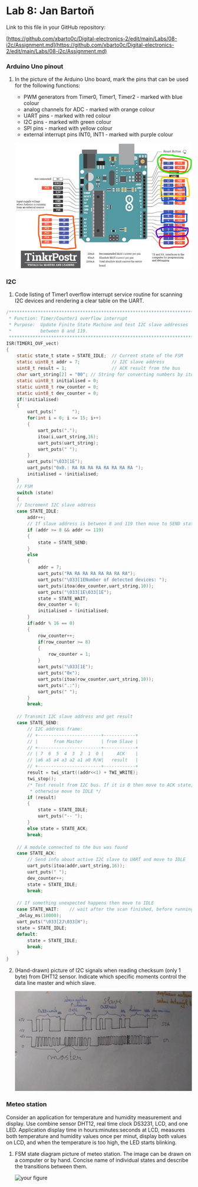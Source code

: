 # Lab 8: Jan Bartoň

Link to this file in your GitHub repository:

[https://github.com/xbarto0c/Digital-electronics-2/edit/main/Labs/08-i2c/Assignment.md](https://github.com/xbarto0c/Digital-electronics-2/edit/main/Labs/08-i2c/Assignment.md)

### Arduino Uno pinout

1. In the picture of the Arduino Uno board, mark the pins that can be used for the following functions:
   * PWM generators from Timer0, Timer1, Timer2 - marked with blue colour
   * analog channels for ADC - marked with orange colour
   * UART pins - marked with red colour
   * I2C pins - marked with green colour
   * SPI pins - marked with yellow colour
   * external interrupt pins INT0, INT1 - marked with purple colour

   ![/Labs/08-i2c/arduino_uno.png](/Labs/08-i2c/arduino_uno.png)

### I2C

1. Code listing of Timer1 overflow interrupt service routine for scanning I2C devices and rendering a clear table on the UART.

```c
/**********************************************************************
 * Function: Timer/Counter1 overflow interrupt
 * Purpose:  Update Finite State Machine and test I2C slave addresses 
 *           between 8 and 119.
 **********************************************************************/
ISR(TIMER1_OVF_vect)
{
    static state_t state = STATE_IDLE;  // Current state of the FSM
    static uint8_t addr = 7;            // I2C slave address
    uint8_t result = 1;                 // ACK result from the bus
    char uart_string[2] = "00"; // String for converting numbers by itoa()
	static uint8_t initialised = 0;
	static uint8_t row_counter = 0;
	static uint8_t dev_counter = 0;
	if(!initialised)
	{
		uart_puts("      ");
		for(int i = 0; i <= 15; i++)
		{
			uart_puts(".");
			itoa(i,uart_string,16);
			uart_puts(uart_string);
			uart_puts(" ");
		}
		uart_puts("\033[1E");
		uart_puts("0x0.: RA RA RA RA RA RA RA RA ");
		initialised = !initialised;
	}
    // FSM
    switch (state)
    {
    // Increment I2C slave address
    case STATE_IDLE:
        addr++;
        // If slave address is between 8 and 119 then move to SEND state
		if (addr >= 8 && addr <= 119) 
		{
			state = STATE_SEND;
		}
		else 
		{
			addr = 7;
			uart_puts("RA RA RA RA RA RA RA RA");
			uart_puts("\033[1ENumber of detected devices: ");
			uart_puts(itoa(dev_counter,uart_string,10));
			uart_puts("\033[1E\033[1E");
			state = STATE_WAIT;
			dev_counter = 0;
			initialised = !initialised; 
		}
		if(addr % 16 == 0)
		{
			row_counter++;
			if(row_counter >= 8) 
			{
				row_counter = 1;
			}
			uart_puts("\033[1E");
			uart_puts("0x");
			uart_puts(itoa(row_counter,uart_string,10));
			uart_puts(".:");
			uart_puts(" ");
		}
        break;
    
    // Transmit I2C slave address and get result
    case STATE_SEND:
        // I2C address frame:
        // +------------------------+------------+
        // |      from Master       | from Slave |
        // +------------------------+------------+
        // | 7  6  5  4  3  2  1  0 |     ACK    |
        // |a6 a5 a4 a3 a2 a1 a0 R/W|   result   |
        // +------------------------+------------+
        result = twi_start((addr<<1) + TWI_WRITE);
        twi_stop();
        /* Test result from I2C bus. If it is 0 then move to ACK state, 
         * otherwise move to IDLE */
		if (result) 
		{
			state = STATE_IDLE;
			uart_puts("-- ");
		}
		else state = STATE_ACK;
        break;

    // A module connected to the bus was found
    case STATE_ACK:
        // Send info about active I2C slave to UART and move to IDLE
		uart_puts(itoa(addr,uart_string,16));
		uart_puts(" ");
		dev_counter++;
		state = STATE_IDLE;
        break;

    // If something unexpected happens then move to IDLE
    case STATE_WAIT:	// wait after the scan finished, before running another one
	_delay_ms(10000);
	uart_puts("\033[2J\033[H");
	state = STATE_IDLE;
    default:
        state = STATE_IDLE;
        break;
    }
}
```

2. (Hand-drawn) picture of I2C signals when reading checksum (only 1 byte) from DHT12 sensor. Indicate which specific moments control the data line master and which slave.

   ![/Labs/08-i2c/I2C_comm.jpg](/Labs/08-i2c/I2C_comm.jpg)

### Meteo station

Consider an application for temperature and humidity measurement and display. Use combine sensor DHT12, real time clock DS3231, LCD, and one LED. Application display time in hours:minutes:seconds at LCD, measures both temperature and humidity values once per minut, display both values on LCD, and when the temperature is too high, the LED starts blinking.

1. FSM state diagram picture of meteo station. The image can be drawn on a computer or by hand. Concise name of individual states and describe the transitions between them.

   ![your figure]()
